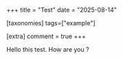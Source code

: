 +++
title = "Test"
date = "2025-08-14"

[taxonomies]
tags=["example"]

[extra]
comment = true
+++

Hello this test. How are you ?